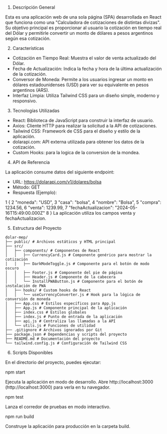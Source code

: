 1. Descripción General

  Esta es una aplicación web de una sola página (SPA) desarrollada en React que funciona como una
  "Calculadora de cotizaciones de distintas divizas". Su objetivo principal es proporcionar al usuario la cotización en tiempo real
  del Dólar y permitirle convertir un monto de dólares a pesos argentinos según esa cotización.

  2. Características

   * Cotización en Tiempo Real: Muestra el valor de venta actualizado del Dólar.
   * Fecha de Actualización: Indica la fecha y hora de la última actualización de la cotización.
   * Conversor de Moneda: Permite a los usuarios ingresar un monto en dólares estadounidenses (USD) para ver
     su equivalente en pesos argentinos (ARS).
   * Interfaz Limpia: Utiliza Tailwind CSS para un diseño simple, moderno y responsivo.

  3. Tecnologías Utilizadas

   * React: Biblioteca de JavaScript para construir la interfaz de usuario.
   * Axios: Cliente HTTP para realizar la solicitud a la API de cotizaciones.
   * Tailwind CSS: Framework de CSS para el diseño y estilo de la aplicación.
   * dolarapi.com: API externa utilizada para obtener los datos de la cotización.
   * Custom Hooks: para la logica de la conversion de la mondea.

  4. API de Referencia

  La aplicación consume datos del siguiente endpoint:

   * URL: https://dolarapi.com/v1/dolares/bolsa
   * Método: GET
   * Respuesta (Ejemplo):

   1     {
   2       "moneda": "USD",
   3       "casa": "bolsa",
   4       "nombre": "Bolsa",
   5       "compra": 1234.56,
   6       "venta": 1239.99,
   7       "fechaActualizacion": "2024-05-16T15:49:00.000Z"
   8     }
      La aplicación utiliza los campos venta y fechaActualizacion.

  5. Estructura del Proyecto

    dolar-mep/
    ├── public/ # Archivos estáticos y HTML principal
    ├── src/
    │   ├── components/ # Componentes de React
    │   │   ├── CurrencyCard.js # Componente genérico para mostrar la cotización
    │   │   ├── DarkModeToggle.js # Componente para el botón de modo oscuro
    │   │   ├── Footer.js # Componente del pie de página
    │   │   ├── Header.js # Componente de la cabecera
    │   │   └── InstallPWAButton.js # Componente para el botón de instalación de PWA
    │   ├── hooks/ # Custom hooks de React
    │   │   └── useCurrencyConverter.js # Hook para la lógica de conversión de moneda
    │   ├── App.css # Estilos específicos para App.js
    │   ├── App.js # Componente principal de la aplicación
    │   ├── index.css # Estilos globales
    │   ├── index.js # Punto de entrada de la aplicación
    │   ├── api.js # Centraliza las llamadas a la API
    │   └── utils.js # Funciones de utilidad
    ├── .gitignore # Archivos ignorados por Git
    ├── package.json # Dependencias y scripts del proyecto
    ├── README.md # Documentación del proyecto
    └── tailwind.config.js # Configuración de Tailwind CSS


  6. Scripts Disponibles

  En el directorio del proyecto, puedes ejecutar:

  npm start

  Ejecuta la aplicación en modo de desarrollo.
  Abre http://localhost:3000 (http://localhost:3000) para verla en tu navegador.

  npm test

  Lanza el corredor de pruebas en modo interactivo.

  npm run build

  Construye la aplicación para producción en la carpeta build.